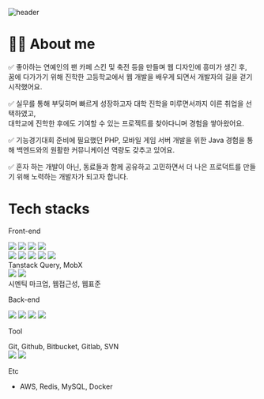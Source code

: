 ![header](https://capsule-render.vercel.app/api?type=waving&color=gradient&customColorList=12,14,18,20,24,30&height=300&section=header&text=안녕하세요🙌%20프론트엔드%20개발자%20이민정입니다&fontSize=30&animation=fadeIn&fontAlignY=38&desc=Welcome%20to%20my%20playground!&descSize=20&descAlignY=47&descAlign=67)
# 💁‍♀ About me
<p>
✅ 좋아하는 연예인의 팬 카페 스킨 및 축전 등을 만들며 웹 디자인에 흥미가 생긴 후,<br />
꿈에 다가가기 위해 진학한 고등학교에서 웹 개발을 배우게 되면서 개발자의 길을 걷기 시작했어요.
<p>
✅ 실무를 통해 부딪히며 빠르게 성장하고자 대학 진학을 미루면서까지 이른 취업을 선택하였고,<br />
대학교에 진학한 후에도 기여할 수 있는 프로젝트를 찾아다니며 경험을 쌓아왔어요.
</p>
<p>
✅ 기능경기대회 준비에 필요했던 PHP, 모바일 게임 서버 개발을 위한 Java 경험을 통해 백엔드와의 원활한 커뮤니케이션 역량도 갖추고 있어요.
</p>
<p>✅ 혼자 하는 개발이 아닌, 동료들과 함께 공유하고 고민하면서 더 나은 프로덕트를 만들기 위해 노력하는 개발자가 되고자 합니다.</p>

# Tech stacks
Front-end
  <div>
    <img src="https://img.shields.io/badge/html5-E34F26?style=for-the-badge&logo=html5&logoColor=white">
    <img src="https://img.shields.io/badge/css-1572B6?style=for-the-badge&logo=css3&logoColor=white">
    <img src="https://img.shields.io/badge/javascript-F7DF1E?style=for-the-badge&logo=javascript&logoColor=black">
    <img src="https://img.shields.io/badge/typescript-3178C6?style=for-the-badge&logo=typescript&logoColor=white">
  </div>
  <div>
    <img src="https://img.shields.io/badge/react-61DAFB?style=for-the-badge&logo=react&logoColor=black">
    <img src="https://img.shields.io/badge/next.js-000000?style=for-the-badge&logo=nextdotjs&logoColor=white">
    <img src="https://img.shields.io/badge/vue.js-4FC08D?style=for-the-badge&logo=vuedotjs&logoColor=white">
    <img src="https://img.shields.io/badge/nuxt-00DC82?style=for-the-badge&logo=nuxt&logoColor=white">
    <img src="https://img.shields.io/badge/jquery-0769AD?style=for-the-badge&logo=jquery&logoColor=white">
  </div>
  <div>
    Tanstack Query, MobX
  </div>
  <div>
    <img src="https://img.shields.io/badge/sass-CC6699?style=for-the-badge&logo=sass&logoColor=white">
    <img src="https://img.shields.io/badge/bootstrap-7952B3?style=for-the-badge&logo=bootstrap&logoColor=white">
  </div>
  <div>
    시멘틱 마크업, 웹접근성, 웹표준
  </div>

Back-end
  <div>
    <img src="https://img.shields.io/badge/java-007396?style=for-the-badge&logo=java&logoColor=white">
    <img src="https://img.shields.io/badge/spring-6DB33F?style=for-the-badge&logo=spring&logoColor=white">
    <img src="https://img.shields.io/badge/springboot-6DB33F?style=for-the-badge&logo=springboot&logoColor=white">
    <img src="https://img.shields.io/badge/php-777BB4?style=for-the-badge&logo=php&logoColor=white">
  </div>

Tool
  <div>
    Git, Github, Bitbucket, Gitlab, SVN
  </div>
  <div>
    <img src="https://img.shields.io/badge/jira-0052CC?style=for-the-badge&logo=jira&logoColor=white">
    <img src="https://img.shields.io/badge/slack-4A154B?style=for-the-badge&logo=slack&logoColor=white">

Etc
- AWS, Redis, MySQL, Docker
